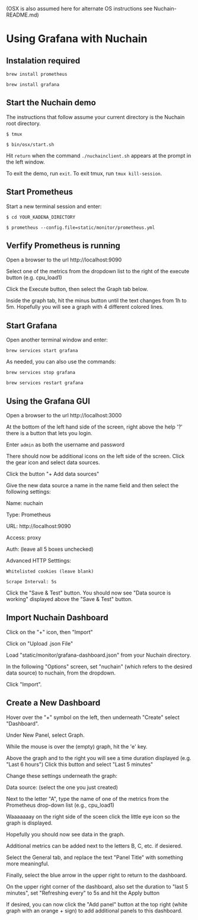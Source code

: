 (OSX is also assumed here for alternate OS instructions see Nuchain-README.md)

# Using Grafana with Nuchain

## Instalation required
`brew install prometheus`

`brew install grafana`

## Start the Nuchain demo
The instructions that follow assume your current directory is the Nuchain root directory.

`$ tmux`

`$ bin/osx/start.sh`

Hit `return` when the command `./nuchainclient.sh` appears at the prompt in the left window.

To exit the demo, run `exit`. To exit tmux, run `tmux kill-session`.

## Start Prometheus
Start a new terminal session and enter:

`$ cd YOUR_KADENA_DIRECTORY`

`$ prometheus --config.file=static/monitor/prometheus.yml`

## Verfify Prometheus is running
Open a browser to the url http://localhost:9090

Select one of the metrics from the dropdown list to the right of the execute button (e.g. cpu_load1)

Click the Execute button, then select the Graph tab below.

Inside the graph tab, hit the minus button until the text changes from 1h to 5m. Hopefully you will see a graph with 4 different colored lines.

## Start Grafana
Open another terminal window and enter:

`brew services start grafana`

As needed, you can also use the commands:

`brew services stop grafana`

`brew services restart grafana`

## Using the Grafana GUI
Open a browser to the url http://localhost:3000

At the bottom of the left hand side of the screen, right above the help '?' there is a button that lets you login.

Enter `admin` as both the username and password

There should now be additional icons on the left side of the screen.  Click the gear icon and select data sources.

Click the button "+ Add data sources"

Give the new data source a name in the name field and then select the following settings:

Name: nuchain

Type: Prometheus

URL: http://localhost:9090

Access: proxy

Auth: (leave all 5 boxes unchecked)

Advanced HTTP Setttings:

    Whitelisted cookies (leave blank)

    Scrape Interval: 5s

  Click the "Save & Test" button.  You should now see "Data source is working" displayed above the "Save & Test" button.

## Import Nuchain Dashboard

Click on the "+" icon, then "Import"

Click on "Upload .json File"

Load "static/monitor/grafana-dashboard.json" from your Nuchain directory.

In the following "Options" screen, set "nuchain" (which refers to the desired data source) to nuchain, from the dropdown.

Click "Import".

## Create a New Dashboard

Hover over the "+" symbol on the left, then underneath "Create" select "Dashboard".

Under New Panel, select Graph.

While the mouse is over the (empty) graph, hit the 'e' key.

Above the graph and to the right you will see a time duration displayed (e.g. "Last 6 hours")
Click this button and select "Last 5 minutes"

Change these settings underneath the graph:

Data source: (select the one you just created)

Next to the letter "A", type the name of one of the metrics from the Prometheus drop-down list (e.g., cpu_load1)

Waaaaaaay on the right side of the sceen click the little eye icon so the graph is displayed.

Hopefully you should now see data in the graph.

Additional metrics can be added next to the letters B, C, etc. if desiered.

Select the General tab, and replace the text "Panel Title" with something more meaningful.

Finally, select the blue arrow in the upper right to return to the dashboard.

On the upper right corner of the dashboard, also set the duration to "last 5 minutes", set "Refreshing every" to 5s and hit the Apply button

If desired, you can now click the "Add panel" button at the top right (white graph with an orange + sign) to add additional panels to this dashboard.
